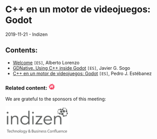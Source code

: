 # C++ en un motor de videojuegos: Godot
2019-11-21 - Indizen

## Contents:
- [Welcome](welcome.pdf) `[ES]`, Alberto Lorenzo
- [GDNative. Using C++ inside Godot](http://jgsogo.es/talk-godot-gdnative/#/) `[ES]`, Javier G. Sogo
- [C++ en un motor de videojuegos: Godot](#) `[ES]`, Pedro J. Estébanez

### Related content: [<img src="../assets/brand-logos/meetup.svg" alt="meetup" height="20"/>](https://www.meetup.com/es-ES/Madrid-C-Cpp/events/265159123/)

We are grateful to the sponsors of this meeting:  

[<img src="../assets/sponsor-logos/indizen.png" alt="Indizen" width="200"/>](https://indizen.com/)

